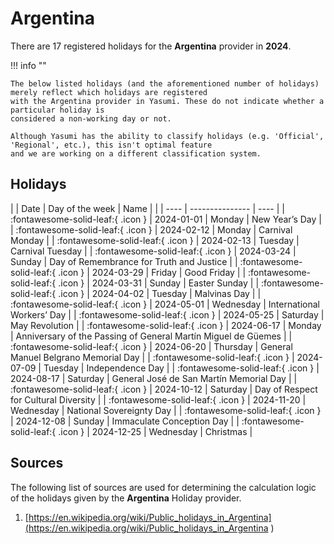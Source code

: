 # Argentina

There are 17 registered holidays for the **Argentina** provider in **2024**.

!!! info ""

    The below listed holidays (and the aforementioned number of holidays) merely reflect which holidays are registered
    with the Argentina provider in Yasumi. These do not indicate whether a particular holiday is
    considered a non-working day or not.

    Although Yasumi has the ability to classify holidays (e.g. 'Official', 'Regional', etc.), this isn't optimal feature
    and we are working on a different classification system.

## Holidays

| | Date | Day of the week | Name |
| | ---- | --------------- | ---- |
| :fontawesome-solid-leaf:{ .icon } | 2024-01-01 | Monday | New Year’s Day |
| :fontawesome-solid-leaf:{ .icon } | 2024-02-12 | Monday | Carnival Monday |
| :fontawesome-solid-leaf:{ .icon } | 2024-02-13 | Tuesday | Carnival Tuesday |
| :fontawesome-solid-leaf:{ .icon } | 2024-03-24 | Sunday | Day of Remembrance for Truth and Justice |
| :fontawesome-solid-leaf:{ .icon } | 2024-03-29 | Friday | Good Friday |
| :fontawesome-solid-leaf:{ .icon } | 2024-03-31 | Sunday | Easter Sunday |
| :fontawesome-solid-leaf:{ .icon } | 2024-04-02 | Tuesday | Malvinas Day |
| :fontawesome-solid-leaf:{ .icon } | 2024-05-01 | Wednesday | International Workers’ Day |
| :fontawesome-solid-leaf:{ .icon } | 2024-05-25 | Saturday | May Revolution |
| :fontawesome-solid-leaf:{ .icon } | 2024-06-17 | Monday | Anniversary of the Passing of General Martín Miguel de Güemes |
| :fontawesome-solid-leaf:{ .icon } | 2024-06-20 | Thursday | General Manuel Belgrano Memorial Day |
| :fontawesome-solid-leaf:{ .icon } | 2024-07-09 | Tuesday | Independence Day |
| :fontawesome-solid-leaf:{ .icon } | 2024-08-17 | Saturday | General José de San Martín Memorial Day |
| :fontawesome-solid-leaf:{ .icon } | 2024-10-12 | Saturday | Day of Respect for Cultural Diversity |
| :fontawesome-solid-leaf:{ .icon } | 2024-11-20 | Wednesday | National Sovereignty Day |
| :fontawesome-solid-leaf:{ .icon } | 2024-12-08 | Sunday | Immaculate Conception Day |
| :fontawesome-solid-leaf:{ .icon } | 2024-12-25 | Wednesday | Christmas |

## Sources

The following list of sources are used for determining the calculation logic of
the holidays given by the **Argentina** Holiday provider.


1. [https://en.wikipedia.org/wiki/Public_holidays_in_Argentina](https://en.wikipedia.org/wiki/Public_holidays_in_Argentina )
   